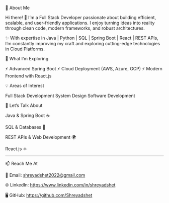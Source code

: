 🚀 About Me

Hi there! 👋
I’m a Full Stack Developer passionate about building efficient, scalable, and user-friendly applications. I enjoy turning ideas into reality through clean code, modern frameworks, and robust architectures.

✨ With expertise in Java | Python | SQL | Spring Boot | React | REST APIs, I’m constantly improving my craft and exploring cutting-edge technologies in Cloud Platforms.


🔭 What I’m Exploring

⚡ Advanced Spring Boot 
⚡ Cloud Deployment (AWS, Azure, GCP)
⚡ Modern Frontend with React.js


💡 Areas of Interest

Full Stack Development 
System Design 
Software Development


💬 Let’s Talk About

Java & Spring Boot ☕

SQL & Databases 💾

REST APIs & Web Development 🌍

React.js ⚛



---

📫 Reach Me At

📩 Email: shreyadshet2022@gmail.com

🌐 LinkedIn: https://www.linkedin.com/in/shreyadshet

🖥 GitHub: https://github.com/Shreyadshet
